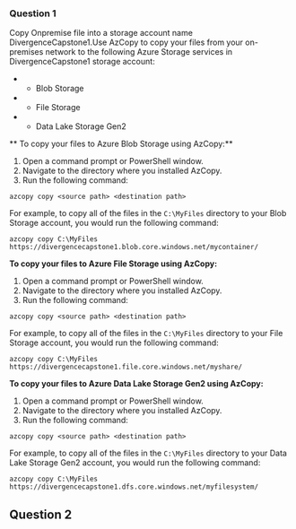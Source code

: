 ### Question 1

Copy Onpremise file into a storage account name DivergenceCapstone1.Use AzCopy to copy your files from your on-premises network to the following Azure Storage services in DivergenceCapstone1 storage account:

  - * Blob Storage
  - * File Storage
  - * Data Lake Storage Gen2

** To copy your files to Azure Blob Storage using AzCopy:**

1. Open a command prompt or PowerShell window.
2. Navigate to the directory where you installed AzCopy.
3. Run the following command:

```
azcopy copy <source path> <destination path>
```

For example, to copy all of the files in the `C:\MyFiles` directory to your Blob Storage account, you would run the following command:

```
azcopy copy C:\MyFiles https://divergencecapstone1.blob.core.windows.net/mycontainer/
```

**To copy your files to Azure File Storage using AzCopy:**

1. Open a command prompt or PowerShell window.
2. Navigate to the directory where you installed AzCopy.
3. Run the following command:

```
azcopy copy <source path> <destination path>
```

For example, to copy all of the files in the `C:\MyFiles` directory to your File Storage account, you would run the following command:

```
azcopy copy C:\MyFiles https://divergencecapstone1.file.core.windows.net/myshare/
```

**To copy your files to Azure Data Lake Storage Gen2 using AzCopy:**

1. Open a command prompt or PowerShell window.
2. Navigate to the directory where you installed AzCopy.
3. Run the following command:

```
azcopy copy <source path> <destination path>
```

For example, to copy all of the files in the `C:\MyFiles` directory to your Data Lake Storage Gen2 account, you would run the following command:

```
azcopy copy C:\MyFiles https://divergencecapstone1.dfs.core.windows.net/myfilesystem/
```

## Question 2




